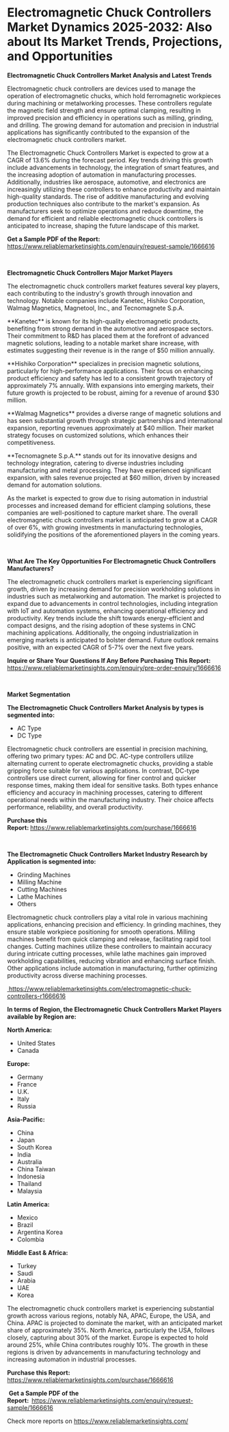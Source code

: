 <p><h1>Electromagnetic Chuck Controllers Market Dynamics 2025-2032: Also about Its Market Trends, Projections, and Opportunities</h1></p><p><strong>Electromagnetic Chuck Controllers Market Analysis and Latest Trends</strong></p>
<p><p>Electromagnetic chuck controllers are devices used to manage the operation of electromagnetic chucks, which hold ferromagnetic workpieces during machining or metalworking processes. These controllers regulate the magnetic field strength and ensure optimal clamping, resulting in improved precision and efficiency in operations such as milling, grinding, and drilling. The growing demand for automation and precision in industrial applications has significantly contributed to the expansion of the electromagnetic chuck controllers market.</p><p>The Electromagnetic Chuck Controllers Market is expected to grow at a CAGR of 13.6% during the forecast period. Key trends driving this growth include advancements in technology, the integration of smart features, and the increasing adoption of automation in manufacturing processes. Additionally, industries like aerospace, automotive, and electronics are increasingly utilizing these controllers to enhance productivity and maintain high-quality standards. The rise of additive manufacturing and evolving production techniques also contribute to the market's expansion. As manufacturers seek to optimize operations and reduce downtime, the demand for efficient and reliable electromagnetic chuck controllers is anticipated to increase, shaping the future landscape of this market.</p></p>
<p><strong>Get a Sample PDF of the Report:&nbsp;</strong> <a href="https://www.reliablemarketinsights.com/enquiry/request-sample/1666616?utm_campaign=2209&utm_medium=2&utm_source=Github&utm_content=ia&utm_term=08032025&utm_id=electromagnetic-chuck-controllers">https://www.reliablemarketinsights.com/enquiry/request-sample/1666616</a></p>
<p>&nbsp;</p>
<p><strong>Electromagnetic Chuck Controllers Major Market Players</strong></p>
<p><p>The electromagnetic chuck controllers market features several key players, each contributing to the industry's growth through innovation and technology. Notable companies include Kanetec, Hishiko Corporation, Walmag Magnetics, Magnetool, Inc., and Tecnomagnete S.p.A.</p><p>**Kanetec** is known for its high-quality electromagnetic products, benefiting from strong demand in the automotive and aerospace sectors. Their commitment to R&D has placed them at the forefront of advanced magnetic solutions, leading to a notable market share increase, with estimates suggesting their revenue is in the range of $50 million annually.</p><p>**Hishiko Corporation** specializes in precision magnetic solutions, particularly for high-performance applications. Their focus on enhancing product efficiency and safety has led to a consistent growth trajectory of approximately 7% annually. With expansions into emerging markets, their future growth is projected to be robust, aiming for a revenue of around $30 million.</p><p>**Walmag Magnetics** provides a diverse range of magnetic solutions and has seen substantial growth through strategic partnerships and international expansion, reporting revenues approximately at $40 million. Their market strategy focuses on customized solutions, which enhances their competitiveness.</p><p>**Tecnomagnete S.p.A.** stands out for its innovative designs and technology integration, catering to diverse industries including manufacturing and metal processing. They have experienced significant expansion, with sales revenue projected at $60 million, driven by increased demand for automation solutions.</p><p>As the market is expected to grow due to rising automation in industrial processes and increased demand for efficient clamping solutions, these companies are well-positioned to capture market share. The overall electromagnetic chuck controllers market is anticipated to grow at a CAGR of over 6%, with growing investments in manufacturing technologies, solidifying the positions of the aforementioned players in the coming years.</p></p>
<p>&nbsp;</p>
<p><strong>What Are The Key Opportunities For Electromagnetic Chuck Controllers Manufacturers?</strong></p>
<p><p>The electromagnetic chuck controllers market is experiencing significant growth, driven by increasing demand for precision workholding solutions in industries such as metalworking and automation. The market is projected to expand due to advancements in control technologies, including integration with IoT and automation systems, enhancing operational efficiency and productivity. Key trends include the shift towards energy-efficient and compact designs, and the rising adoption of these systems in CNC machining applications. Additionally, the ongoing industrialization in emerging markets is anticipated to bolster demand. Future outlook remains positive, with an expected CAGR of 5-7% over the next five years.</p></p>
<p><strong>Inquire or Share Your Questions If Any Before Purchasing This Report:</strong> <a href="https://www.reliablemarketinsights.com/enquiry/pre-order-enquiry/1666616?utm_campaign=2209&utm_medium=2&utm_source=Github&utm_content=ia&utm_term=08032025&utm_id=electromagnetic-chuck-controllers">https://www.reliablemarketinsights.com/enquiry/pre-order-enquiry/1666616</a></p>
<p>&nbsp;</p>
<p><strong>Market Segmentation</strong></p>
<p><strong>The Electromagnetic Chuck Controllers Market Analysis by types is segmented into:</strong></p>
<p><ul><li>AC Type</li><li>DC Type</li></ul></p>
<p><p>Electromagnetic chuck controllers are essential in precision machining, offering two primary types: AC and DC. AC-type controllers utilize alternating current to operate electromagnetic chucks, providing a stable gripping force suitable for various applications. In contrast, DC-type controllers use direct current, allowing for finer control and quicker response times, making them ideal for sensitive tasks. Both types enhance efficiency and accuracy in machining processes, catering to different operational needs within the manufacturing industry. Their choice affects performance, reliability, and overall productivity.</p></p>
<p><strong>Purchase this Report:&nbsp;</strong><a href="https://www.reliablemarketinsights.com/purchase/1666616?utm_campaign=2209&utm_medium=2&utm_source=Github&utm_content=ia&utm_term=08032025&utm_id=electromagnetic-chuck-controllers">https://www.reliablemarketinsights.com/purchase/1666616</a></p>
<p>&nbsp;</p>
<p><strong>The Electromagnetic Chuck Controllers Market Industry Research by Application is segmented into:</strong></p>
<p><ul><li>Grinding Machines</li><li>Milling Machine</li><li>Cutting Machines</li><li>Lathe Machines</li><li>Others</li></ul></p>
<p><p>Electromagnetic chuck controllers play a vital role in various machining applications, enhancing precision and efficiency. In grinding machines, they ensure stable workpiece positioning for smooth operations. Milling machines benefit from quick clamping and release, facilitating rapid tool changes. Cutting machines utilize these controllers to maintain accuracy during intricate cutting processes, while lathe machines gain improved workholding capabilities, reducing vibration and enhancing surface finish. Other applications include automation in manufacturing, further optimizing productivity across diverse machining processes.</p></p>
<p><a href="https://www.reliablemarketinsights.com/electromagnetic-chuck-controllers-r1666616?utm_campaign=2209&utm_medium=2&utm_source=Github&utm_content=ia&utm_term=08032025&utm_id=electromagnetic-chuck-controllers">&nbsp;https://www.reliablemarketinsights.com/electromagnetic-chuck-controllers-r1666616</a></p>
<p><strong>In terms of Region, the Electromagnetic Chuck Controllers Market Players available by Region are:</strong></p>
<p>
    <p> <strong> North America: </strong>
        <ul>
            <li>United States</li>
            <li>Canada</li>
        </ul>
        </p> 
    <p> <strong> Europe: </strong>
        <ul>
            <li>Germany</li>
            <li>France</li>
            <li>U.K.</li>
            <li>Italy</li>
            <li>Russia</li>
        </ul>
        </p> 
    <p> <strong> Asia-Pacific: </strong>
        <ul>
            <li>China</li>
            <li>Japan</li>
            <li>South Korea</li>
            <li>India</li>
            <li>Australia</li>
            <li>China Taiwan</li>
            <li>Indonesia</li>
            <li>Thailand</li>
            <li>Malaysia</li>
        </ul>
        </p> 
    <p> <strong> Latin America: </strong>
        <ul>
            <li>Mexico</li>
            <li>Brazil</li>
            <li>Argentina Korea</li>
            <li>Colombia</li>
        </ul>
        </p> 
    <p> <strong> Middle East & Africa: </strong>
        <ul>
            <li>Turkey</li>
            <li>Saudi</li>
            <li>Arabia</li>
            <li>UAE</li>
            <li>Korea</li>
        </ul>
    </p>
    </p>
<p><p>The electromagnetic chuck controllers market is experiencing substantial growth across various regions, notably NA, APAC, Europe, the USA, and China. APAC is projected to dominate the market, with an anticipated market share of approximately 35%. North America, particularly the USA, follows closely, capturing about 30% of the market. Europe is expected to hold around 25%, while China contributes roughly 10%. The growth in these regions is driven by advancements in manufacturing technology and increasing automation in industrial processes.</p></p>
<p><strong>Purchase this Report: </strong><a href="https://www.reliablemarketinsights.com/purchase/1666616?utm_campaign=2209&utm_medium=2&utm_source=Github&utm_content=ia&utm_term=08032025&utm_id=electromagnetic-chuck-controllers">https://www.reliablemarketinsights.com/purchase/1666616</a></p>
<p>&nbsp;<strong>Get a Sample PDF of the Report:&nbsp;&nbsp;</strong><a href="https://www.reliablemarketinsights.com/enquiry/request-sample/1666616?utm_campaign=2209&utm_medium=2&utm_source=Github&utm_content=ia&utm_term=08032025&utm_id=electromagnetic-chuck-controllers">https://www.reliablemarketinsights.com/enquiry/request-sample/1666616</a></p>
<p><strong></strong></p>
<p>Check more reports on <a href="https://www.reliablemarketinsights.com/?utm_campaign=2209&utm_medium=2&utm_source=Github&utm_content=ia&utm_term=08032025&utm_id=electromagnetic-chuck-controllers">https://www.reliablemarketinsights.com/</a></p>